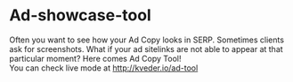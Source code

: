 # Ad-showcase-tool
Often you want to see how your Ad Copy looks in SERP. Sometimes clients ask for screenshots. What if your ad sitelinks are not able to appear at that particular moment? Here comes Ad Copy Tool! <br>
You can check live mode at http://kveder.io/ad-tool 
